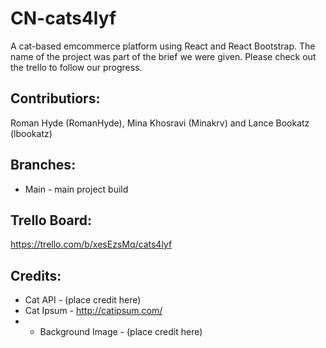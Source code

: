 ﻿# CN-cats4lyf

A cat-based emcommerce platform using React and React Bootstrap. 
The name of the project was part of the brief we were given.
Please check out the trello to follow our progress.
 
## Contributiors:
Roman Hyde (RomanHyde), Mina Khosravi (Minakrv) and Lance Bookatz (lbookatz)

## Branches:
- Main - main project build

## Trello Board: 
https://trello.com/b/xesEzsMq/cats4lyf


## Credits:
- Cat API - (place credit here)
- Cat Ipsum - http://catipsum.com/
- - Background Image - (place credit here)